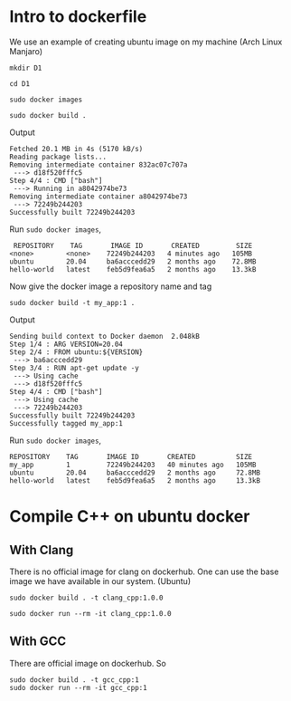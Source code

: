 # Intro to dockerfile

We use an example of creating ubuntu image on my machine  (Arch Linux Manjaro)

```
mkdir D1

cd D1

sudo docker images

sudo docker build .

```
Output
```
Fetched 20.1 MB in 4s (5170 kB/s)
Reading package lists...
Removing intermediate container 832ac07c707a
 ---> d18f520fffc5
Step 4/4 : CMD ["bash"]
 ---> Running in a8042974be73
Removing intermediate container a8042974be73
 ---> 72249b244203
Successfully built 72249b244203
```
Run `sudo docker images`, 

```
 REPOSITORY    TAG       IMAGE ID       CREATED         SIZE
<none>        <none>    72249b244203   4 minutes ago   105MB
ubuntu        20.04     ba6acccedd29   2 months ago    72.8MB
hello-world   latest    feb5d9fea6a5   2 months ago    13.3kB
```
Now give the docker image a repository name and tag 

`sudo docker build -t my_app:1 .`

Output
```
Sending build context to Docker daemon  2.048kB
Step 1/4 : ARG VERSION=20.04
Step 2/4 : FROM ubuntu:${VERSION}
 ---> ba6acccedd29
Step 3/4 : RUN apt-get update -y
 ---> Using cache
 ---> d18f520fffc5
Step 4/4 : CMD ["bash"]
 ---> Using cache
 ---> 72249b244203
Successfully built 72249b244203
Successfully tagged my_app:1
```
Run `sudo docker images`,

```
REPOSITORY    TAG       IMAGE ID       CREATED          SIZE
my_app        1         72249b244203   40 minutes ago   105MB
ubuntu        20.04     ba6acccedd29   2 months ago     72.8MB
hello-world   latest    feb5d9fea6a5   2 months ago     13.3kB
```
# Compile C++ on ubuntu docker

## With Clang
There is no official image for clang on dockerhub. One can use the base image we have available in our system. (Ubuntu)
```
sudo docker build . -t clang_cpp:1.0.0

sudo docker run --rm -it clang_cpp:1.0.0

```

## With GCC

There are official image on dockerhub. So
```
sudo docker build . -t gcc_cpp:1
sudo docker run --rm -it gcc_cpp:1
```
